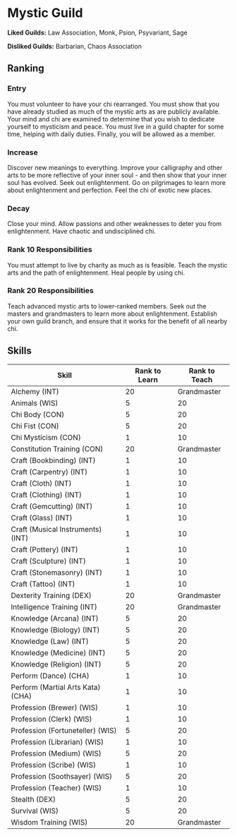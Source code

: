 # Mystic Guild

**Liked Guilds:** Law Association, Monk, Psion, Psyvariant, Sage

**Disliked Guilds:** Barbarian, Chaos Association

## Ranking

### Entry

You must volunteer to have your chi rearranged. You must show that you have already studied as much of the mystic arts as are publicly available. Your mind and chi are examined to determine that you wish to dedicate yourself to mysticism and peace. You must live in a guild chapter for some time, helping with daily duties. Finally, you will be allowed as a member.

### Increase

Discover new meanings to everything. Improve your calligraphy and other arts to be more reflective of your inner soul - and then show that your inner soul has evolved. Seek out enlightenment. Go on pilgrimages to learn more about enlightenment and perfection. Feel the chi of exotic new places.

### Decay

Close your mind. Allow passions and other weaknesses to deter you from enlightenment. Have chaotic and undisciplined chi.

### Rank 10 Responsibilities

You must attempt to live by charity as much as is feasible. Teach the mystic arts and the path of enlightenment. Heal people by using chi.

### Rank 20 Responsibilities

Teach advanced mystic arts to lower-ranked members. Seek out the masters and grandmasters to learn more about enlightenment. Establish your own guild branch, and ensure that it works for the benefit of all nearby chi.

## Skills

| Skill | Rank to Learn | Rank to Teach |
| ---   | ---           | ---           |
| Alchemy (INT) | 20 | Grandmaster
| Animals (WIS) | 5 | 20
| Chi Body (CON) | 5 | 20
| Chi Fist (CON) | 5 | 20
| Chi Mysticism (CON) | 1 | 10
| Constitution Training (CON) | 20 | Grandmaster
| Craft (Bookbinding) (INT) | 1 | 10
| Craft (Carpentry) (INT) | 1 | 10
| Craft (Cloth) (INT) | 1 | 10
| Craft (Clothing) (INT) | 1 | 10
| Craft (Gemcutting) (INT) | 1 | 10
| Craft (Glass) (INT) | 1 | 10
| Craft (Musical Instruments) (INT) | 1 | 10
| Craft (Pottery) (INT) | 1 | 10
| Craft (Sculpture) (INT) | 1 | 10
| Craft (Stonemasonry) (INT) | 1 | 10
| Craft (Tattoo) (INT) | 1 | 10
| Dexterity Training (DEX) | 20 | Grandmaster
| Intelligence Training (INT) | 20 | Grandmaster
| Knowledge (Arcana) (INT) | 5 | 20
| Knowledge (Biology) (INT) | 5 | 20
| Knowledge (Law) (INT) | 5 | 20
| Knowledge (Medicine) (INT) | 5 | 20
| Knowledge (Religion) (INT) | 5 | 20
| Perform (Dance) (CHA) | 1 | 10
| Perform (Martial Arts Kata) (CHA) | 1 | 10
| Profession (Brewer) (WIS) | 1 | 10
| Profession (Clerk) (WIS) | 1 | 10
| Profession (Fortuneteller) (WIS) | 5 | 20
| Profession (Librarian) (WIS) | 1 | 10
| Profession (Medium) (WIS) | 5 | 20
| Profession (Scribe) (WIS) | 1 | 10
| Profession (Soothsayer) (WIS) | 5 | 20
| Profession (Teacher) (WIS) | 1 | 10
| Stealth (DEX) | 5 | 20
| Survival (WIS) | 5 | 20
| Wisdom Training (WIS) | 20 | Grandmaster
